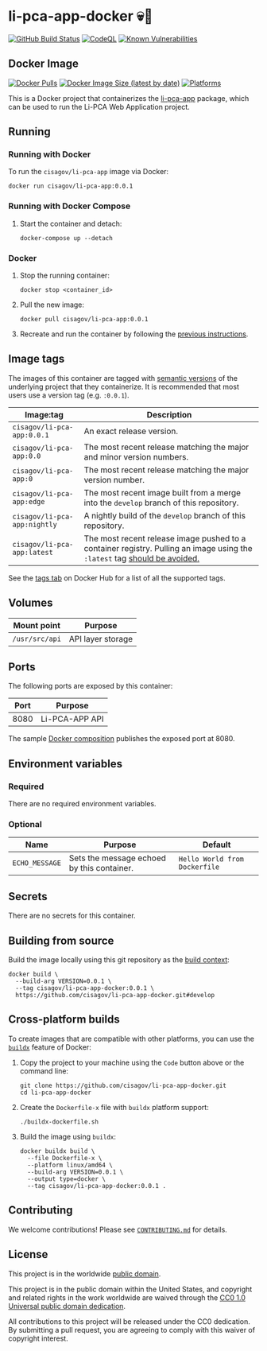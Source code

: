# li-pca-app-docker 💀🐳 #

[![GitHub Build Status](https://github.com/cisagov/li-pca-app-docker/workflows/build/badge.svg)](https://github.com/cisagov/li-pca-app-docker/actions/workflows/build.yml)
[![CodeQL](https://github.com/cisagov/li-pca-app-docker/workflows/CodeQL/badge.svg)](https://github.com/cisagov/li-pca-app-docker/actions/workflows/codeql-analysis.yml)
[![Known Vulnerabilities](https://snyk.io/test/github/cisagov/li-pca-app-docker/badge.svg)](https://snyk.io/test/github/cisagov/li-pca-app-docker)

## Docker Image ##

[![Docker Pulls](https://img.shields.io/docker/pulls/cisagov/li-pca-app)](https://hub.docker.com/r/cisagov/li-pca-app)
[![Docker Image Size (latest by date)](https://img.shields.io/docker/image-size/cisagov/li-pca-app)](https://hub.docker.com/r/cisagov/li-pca-app)
[![Platforms](https://img.shields.io/badge/platforms-amd64%20%7C%20arm%2Fv6%20%7C%20arm%2Fv7%20%7C%20arm64%20%7C%20ppc64le%20%7C%20s390x-blue)](https://hub.docker.com/r/cisagov/li-pca-app-docker/tags)

This is a Docker project that containerizes the [li-pca-app](https://github.com/cisagov/li-pca-app)
package, which can be used to run the Li-PCA Web Application project.

## Running ##

### Running with Docker ###

To run the `cisagov/li-pca-app` image via Docker:

```console
docker run cisagov/li-pca-app:0.0.1
```

### Running with Docker Compose ###

1. Start the container and detach:

    ```console
    docker-compose up --detach
    ```

### Docker ###

1. Stop the running container:

    ```console
    docker stop <container_id>
    ```

1. Pull the new image:

    ```console
    docker pull cisagov/li-pca-app:0.0.1
    ```

1. Recreate and run the container by following the [previous instructions](#running-with-docker).

## Image tags ##

The images of this container are tagged with [semantic
versions](https://semver.org) of the underlying project that they
containerize.  It is recommended that most users use a version tag (e.g.
`:0.0.1`).

| Image:tag | Description |
|-----------|-------------|
|`cisagov/li-pca-app:0.0.1`| An exact release version. |
|`cisagov/li-pca-app:0.0`| The most recent release matching the major and minor version numbers. |
|`cisagov/li-pca-app:0`| The most recent release matching the major version number. |
|`cisagov/li-pca-app:edge` | The most recent image built from a merge into the `develop` branch of this repository. |
|`cisagov/li-pca-app:nightly` | A nightly build of the `develop` branch of this repository. |
|`cisagov/li-pca-app:latest`| The most recent release image pushed to a container registry.  Pulling an image using the `:latest` tag [should be avoided.](https://vsupalov.com/docker-latest-tag/) |

See the [tags tab](https://hub.docker.com/r/cisagov/li-pca-app-docker/tags) on Docker
Hub for a list of all the supported tags.

## Volumes ##

| Mount point | Purpose        |
|-------------|----------------|
| `/usr/src/api`  |  API layer storage   |

## Ports ##

The following ports are exposed by this container:

| Port | Purpose        |
|------|----------------|
| 8080 | Li-PCA-APP API |

The sample [Docker composition](docker-compose.yml) publishes the
exposed port at 8080.

## Environment variables ##

### Required ###

There are no required environment variables.

<!--
| Name  | Purpose | Default |
|-------|---------|---------|
| `REQUIRED_VARIABLE` | Describe its purpose. | `null` |
-->

### Optional ###

| Name  | Purpose | Default |
|-------|---------|---------|
| `ECHO_MESSAGE` | Sets the message echoed by this container.  | `Hello World from Dockerfile` |

## Secrets ##

There are no secrets for this container.

<!-- | Filename     | Purpose |
|--------------|---------|
| `quote.txt` | Replaces the secret stored in the example library's package data. | -->

## Building from source ##

Build the image locally using this git repository as the [build context](https://docs.docker.com/engine/reference/commandline/build/#git-repositories):

```console
docker build \
  --build-arg VERSION=0.0.1 \
  --tag cisagov/li-pca-app-docker:0.0.1 \
  https://github.com/cisagov/li-pca-app-docker.git#develop
```

## Cross-platform builds ##

To create images that are compatible with other platforms, you can use the
[`buildx`](https://docs.docker.com/buildx/working-with-buildx/) feature of
Docker:

1. Copy the project to your machine using the `Code` button above
   or the command line:

    ```console
    git clone https://github.com/cisagov/li-pca-app-docker.git
    cd li-pca-app-docker
    ```

1. Create the `Dockerfile-x` file with `buildx` platform support:

    ```console
    ./buildx-dockerfile.sh
    ```

1. Build the image using `buildx`:

    ```console
    docker buildx build \
      --file Dockerfile-x \
      --platform linux/amd64 \
      --build-arg VERSION=0.0.1 \
      --output type=docker \
      --tag cisagov/li-pca-app-docker:0.0.1 .
    ```

## Contributing ##

We welcome contributions!  Please see [`CONTRIBUTING.md`](CONTRIBUTING.md) for
details.

## License ##

This project is in the worldwide [public domain](LICENSE).

This project is in the public domain within the United States, and
copyright and related rights in the work worldwide are waived through
the [CC0 1.0 Universal public domain
dedication](https://creativecommons.org/publicdomain/zero/1.0/).

All contributions to this project will be released under the CC0
dedication. By submitting a pull request, you are agreeing to comply
with this waiver of copyright interest.
